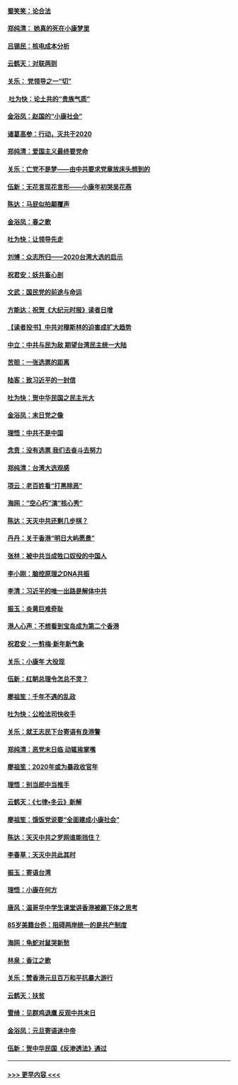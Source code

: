 #### [蜀笑笑：论合法](../pages/nsc993/n11808064.md?t=01210355) 
#### [郑纯清： 她真的死在小康梦里](../pages/nsc993/n11806623.md?t=01210355) 
#### [吕锡民：核电成本分析](../pages/nsc993/n11806284.md?t=01210355) 
#### [云鹤天：对联两则](../pages/nsc993/n11805957.md?t=01210355) 
#### [关乐： 党领导之一“切”](../pages/nsc993/n11804505.md?t=01210355) 
#### [ 吐为快：论土共的“贵族气质”](../pages/nsc993/n11804490.md?t=01210355) 
#### [金浴凤：赵国的“小康社会”](../pages/nsc993/n11804452.md?t=01210355) 
#### [诸葛高参：行动，灭共于2020](../pages/nsc993/n11804120.md?t=01210355) 
#### [郑纯清：爱国主义最终要党命](../pages/nsc993/n11802197.md?t=01210355) 
#### [关乐：亡党不是梦——由中共要求党章放床头想到的](../pages/nsc993/n11802156.md?t=01210355) 
#### [伍新：无花言现花言形——小康年初哭吴花燕](../pages/nsc993/n11800044.md?t=01210355) 
#### [陈达：马屁似拍颠覆声](../pages/nsc993/n11800010.md?t=01210355) 
#### [金浴凤：春之歌](../pages/nsc993/n11797687.md?t=01210355) 
#### [吐为快：让领导先走](../pages/nsc993/n11797512.md?t=01210355) 
#### [刘博：众志所归——2020台湾大选的启示](../pages/nsc993/n11796878.md?t=01210355) 
#### [祝君安：妖共畜心剖](../pages/nsc993/n11794273.md?t=01210355) 
#### [文武：国民党的前途与命运](../pages/nsc993/n11794198.md?t=01210355) 
#### [方能达：祝贺《大纪元时报》读者日增](../pages/nsc993/n11793807.md?t=01210355) 
#### [【读者投书】中共对穆斯林的迫害成扩大趋势](../pages/nsc993/n11791371.md?t=01210355) 
#### [中立：中共与民为敌 期望台湾民主统一大陆](../pages/nsc993/n11790392.md?t=01210355) 
#### [苦胆：一张选票的距离](../pages/nsc993/n11788914.md?t=01210355) 
#### [陆客：致习近平的一封信](../pages/nsc993/n11788867.md?t=01210355) 
#### [吐为快：贺中华民国之民主光大](../pages/nsc993/n11788618.md?t=01210355) 
#### [金浴凤：末日党之像](../pages/nsc993/n11787475.md?t=01210355) 
#### [理悟：中共不是中国](../pages/nsc993/n11787463.md?t=01210355) 
#### [念贲：没有选票  我们去奋斗去努力](../pages/nsc993/n11787398.md?t=01210355) 
#### [郑纯清：台湾大选观感](../pages/nsc993/n11786210.md?t=01210355) 
#### [项云：老百姓看“打黑除恶”](../pages/nsc993/n11785398.md?t=01210355) 
#### [海网：“空心朽”演“核心秀”](../pages/nsc993/n11783874.md?t=01210355) 
#### [陈达：天灭中共还剩几步棋？](../pages/nsc993/n11783719.md?t=01210355) 
#### [丹丹：关于香港“明日大屿愿景”](../pages/nsc993/n11783273.md?t=01210355) 
#### [张林：被中共当成牲口奴役的中国人](../pages/nsc993/n11782397.md?t=01210355) 
#### [李小刚：脑控原理之DNA共振](../pages/nsc993/n11780962.md?t=01210355) 
#### [李清：习近平的唯一出路是解体中共](../pages/nsc993/n11780866.md?t=01210355) 
#### [振玉：炎黄巨难奇耻](../pages/nsc993/n11779632.md?t=01210355) 
#### [港人心声：不想看到宝岛成为第二个香港](../pages/nsc993/n11778817.md?t=01210355) 
#### [祝君安：一剪梅‧新年新气象](../pages/nsc993/n11776340.md?t=01210355) 
#### [关乐：小康年 大役现](../pages/nsc993/n11774213.md?t=01210355) 
#### [伍新：红朝总理令怎总不灵？](../pages/nsc993/n11770813.md?t=01210355) 
#### [廖祖笙：千年不遇的乱政](../pages/nsc993/n11770373.md?t=01210355) 
#### [吐为快：公检法司快收手](../pages/nsc993/n11770359.md?t=01210355) 
#### [关乐：就王志民下台寄语有良港警](../pages/nsc993/n11769903.md?t=01210355) 
#### [郑纯清：恶党末日临 动辄挨掌嘴](../pages/nsc993/n11769356.md?t=01210355) 
#### [廖祖笙：2020年或为暴政收官年](../pages/nsc993/n11768216.md?t=01210355) 
#### [理悟：别当郎中当推手](../pages/nsc993/n11768243.md?t=01210355) 
#### [云鹤天：《七律▪冬云》新解](../pages/nsc993/n11768204.md?t=01210355) 
#### [廖祖笙：饿饭党说要“全面建成小康社会”](../pages/nsc993/n11767482.md?t=01210355) 
#### [陈达：天灭中共之罗网谁能挡住？](../pages/nsc993/n11767465.md?t=01210355) 
#### [李春草：天灭中共此其时](../pages/nsc993/n11767452.md?t=01210355) 
#### [振玉：寄语台湾](../pages/nsc993/n11767432.md?t=01210355) 
#### [理悟：小康在何方](../pages/nsc993/n11767394.md?t=01210355) 
#### [唐风：温哥华中学生课堂讲香港被踢下体之思考](../pages/nsc993/n11766848.md?t=01210355) 
#### [85岁美籍台侨：阻碍两岸统一的是共产制度](../pages/nsc993/n11765043.md?t=01210355) 
#### [海网：龟蛇对鼠哭新愁](../pages/nsc993/n11764895.md?t=01210355) 
#### [林泉：香江之歌](../pages/nsc993/n11764415.md?t=01210355) 
#### [关乐：赞香港元旦百万和平抗暴大游行](../pages/nsc993/n11764382.md?t=01210355) 
#### [云鹤天：扶贫](../pages/nsc993/n11764245.md?t=01210355) 
#### [雪绮：见群鸡退鹰  反观中共末日](../pages/nsc993/n11762112.md?t=01210355) 
#### [金浴凤：元旦寄语迷中帝](../pages/nsc993/n11761788.md?t=01210355) 
#### [伍新：贺中华民国《反渗透法》通过](../pages/nsc993/n11761994.md?t=01210355) 

----
#### [ >>> 更早内容 <<< ](../indexes/nsc993-earlier.md)
